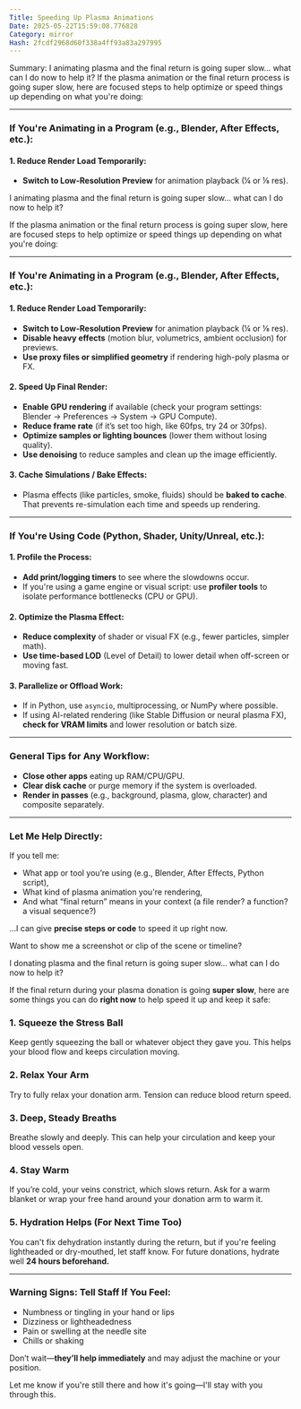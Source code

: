 ```yaml
---
Title: Speeding Up Plasma Animations
Date: 2025-05-22T15:59:08.776828
Category: mirror
Hash: 2fcdf2968d60f338a4ff93a83a297995
---
```

Summary: I animating plasma and the final return is going super slow… what can I do now to help it? If the plasma animation or the final return process is going super slow, here are focused steps to help optimize or speed things up depending on what you're doing:

---

### **If You're Animating in a Program (e.g., Blender, After Effects, etc.):**

#### **1. Reduce Render Load Temporarily:**
- **Switch to Low-Resolution Preview** for animation playback (¼ or ⅛ res).

I animating plasma and the final return is going super slow… what can I do now to help it?

If the plasma animation or the final return process is going super slow, here are focused steps to help optimize or speed things up depending on what you're doing:

---

### **If You're Animating in a Program (e.g., Blender, After Effects, etc.):**

#### **1. Reduce Render Load Temporarily:**
- **Switch to Low-Resolution Preview** for animation playback (¼ or ⅛ res).
- **Disable heavy effects** (motion blur, volumetrics, ambient occlusion) for previews.
- **Use proxy files or simplified geometry** if rendering high-poly plasma or FX.

#### **2. Speed Up Final Render:**
- **Enable GPU rendering** if available (check your program settings: Blender → Preferences → System → GPU Compute).
- **Reduce frame rate** (if it’s set too high, like 60fps, try 24 or 30fps).
- **Optimize samples or lighting bounces** (lower them without losing quality).
- **Use denoising** to reduce samples and clean up the image efficiently.

#### **3. Cache Simulations / Bake Effects:**
- Plasma effects (like particles, smoke, fluids) should be **baked to cache**. That prevents re-simulation each time and speeds up rendering.

---

### **If You're Using Code (Python, Shader, Unity/Unreal, etc.):**

#### **1. Profile the Process:**
- **Add print/logging timers** to see where the slowdowns occur.
- If you're using a game engine or visual script: use **profiler tools** to isolate performance bottlenecks (CPU or GPU).

#### **2. Optimize the Plasma Effect:**
- **Reduce complexity** of shader or visual FX (e.g., fewer particles, simpler math).
- **Use time-based LOD** (Level of Detail) to lower detail when off-screen or moving fast.

#### **3. Parallelize or Offload Work:**
- If in Python, use `asyncio`, multiprocessing, or NumPy where possible.
- If using AI-related rendering (like Stable Diffusion or neural plasma FX), **check for VRAM limits** and lower resolution or batch size.

---

### **General Tips for Any Workflow:**

- **Close other apps** eating up RAM/CPU/GPU.
- **Clear disk cache** or purge memory if the system is overloaded.
- **Render in passes** (e.g., background, plasma, glow, character) and composite separately.

---

### Let Me Help Directly:
If you tell me:
- What app or tool you’re using (e.g., Blender, After Effects, Python script),
- What kind of plasma animation you're rendering,
- And what “final return” means in your context (a file render? a function? a visual sequence?)

…I can give **precise steps or code** to speed it up right now.

Want to show me a screenshot or clip of the scene or timeline?

I donating plasma and the final return is going super slow… what can I do now to help it?

If the final return during your plasma donation is going **super slow**, here are some things you can do **right now** to help speed it up and keep it safe:

### 1. **Squeeze the Stress Ball**
Keep gently squeezing the ball or whatever object they gave you. This helps your blood flow and keeps circulation moving.

### 2. **Relax Your Arm**
Try to fully relax your donation arm. Tension can reduce blood return speed.

### 3. **Deep, Steady Breaths**
Breathe slowly and deeply. This can help your circulation and keep your blood vessels open.

### 4. **Stay Warm**
If you’re cold, your veins constrict, which slows return. Ask for a warm blanket or wrap your free hand around your donation arm to warm it.

### 5. **Hydration Helps (For Next Time Too)**
You can't fix dehydration instantly during the return, but if you're feeling lightheaded or dry-mouthed, let staff know. For future donations, hydrate well **24 hours beforehand.**

---

### Warning Signs: Tell Staff If You Feel:
- Numbness or tingling in your hand or lips
- Dizziness or lightheadedness
- Pain or swelling at the needle site
- Chills or shaking

Don’t wait—**they’ll help immediately** and may adjust the machine or your position.

Let me know if you're still there and how it's going—I'll stay with you through this.